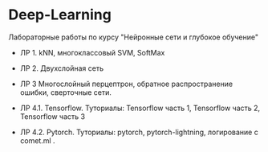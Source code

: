 # Deep-Learning
Лабораторные работы по курсу "Нейронные сети и глубокое обучение"


- ЛР 1. kNN, многоклассовый SVM, SoftMax

- ЛР 2. Двухслойная сеть

- ЛР 3 Многослойный перцептрон, обратное распространение ошибки, сверточные сети.

- ЛР 4.1. Tensorflow. Туториалы: Tensorflow часть 1, Tensorflow часть 2, Tensorflow часть 3

- ЛР 4.2. Pytorch. Туториалы: pytorch, pytorch-lightning, логирование с comet.ml .
